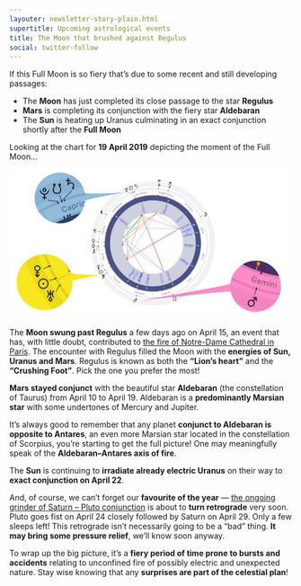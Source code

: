 ```yaml
---
layouter: newsletter-story-plain.html
supertitle: Upcoming astrological events
title: The Moon that brushed against Regulus
social: twitter-follow
---
```


If this Full Moon is so fiery that’s due to some recent and still developing passages:

* The **Moon** has just completed its close passage to the star **Regulus**
* **Mars** is completing its conjunction with the fiery star **Aldebaran**
* The **Sun** is heating up Uranus culminating in an exact conjunction shortly after the **Full Moon**

Looking at the chart for **19 April 2019** depicting the moment of the Full Moon…

<img loading="lazy" class="inline border" src="/images/newsletters/tn-chart-2019-04-19.jpg" alt="Astrological chart with the Sun conjunct Uranus opposite and the Full Moon; Saturn-Pluto conjunction on the South Node">

The **Moon swung past Regulus** a few days ago on April 15, an event that has, with little doubt, contributed to [the fire of Notre-Dame Cathedral in Paris](/posts/astrology/event/2019/04/15/influence-of-fixed-stars-case-of-notre-dame-fire.html). The encounter with Regulus filled the Moon with the **energies of Sun, Uranus and Mars**. Regulus is known as both the **“Lion’s heart”** and the **“Crushing Foot”**. Pick the one you prefer the most!

**Mars stayed conjunct** with the beautiful star **Aldebaran** (the constellation of Taurus) from April 10 to April 19. Aldebaran is a **predominantly Marsian star** with some undertones of Mercury and Jupiter. 

It’s always good to remember that any planet **conjunct to Aldebaran is opposite to Antares**, an even more Marsian star located in the constellation of Scorpius, you’re starting to get the full picture! One may meaningfully speak of the **Aldebaran–Antares axis of fire**.

The **Sun** is continuing to **irradiate already electric Uranus** on their way to **exact conjunction on April 22**. 

And, of course, we can’t forget our **favourite of the year** — [the ongoing grinder of Saturn – Pluto conjunction](/posts/astrology/event/2018/12/22/saturn-pluto-conjunction-year-2019.html) is about to **turn retrograde** very soon. Pluto goes fist on April 24 closely followed by Saturn on April 29. Only a few sleeps left! This retrograde isn’t necessarily going to be a “bad” thing. **It may bring some pressure relief**, we’ll know soon anyway.

To wrap up the big picture, it’s a **fiery period of time prone to bursts and accidents** relating to unconfined fire of possibly electric and unexpected nature. Stay wise knowing that any **surprises are part of the celestial plan**!
